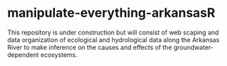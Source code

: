 # manipulate-everything-arkansasR
This repository is under construction but will consist of web scaping and data organization of ecological and hydrological data along the Arkansas River to make inference on the causes and effects of the groundwater-dependent ecosystems.
